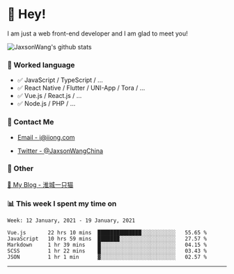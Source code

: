 # 👋 Hey!

I am just a web front-end developer and I am glad to meet you!

![JaxsonWang's github stats](https://github-readme-stats.vercel.app/api?username=JaxsonWang&&show_icons=true&&title_color=1abc9c&&icon_color=1abc9c)


### 📝 Worked language

- ✅ JavaScript / TypeScript / ...
- ✅ React Native / Flutter / UNI-App / Tora / ...
- ✅ Vue.js / React.js / ...
- ✅ Node.js / PHP / ...

### 📮 Contact Me

- [Email - i@iiong.com](mailto:i@iiong.com)

- [Twitter - @JaxsonWangChina](https://twitter.com/JaxsonWangChina)

### 🤪 Other

[📌 My Blog - 淮城一只猫](https://iiong.com)

### 📊 This week I spent my time on

<!--START_SECTION:waka-->
```text
Week: 12 January, 2021 - 19 January, 2021

Vue.js       22 hrs 10 mins  ██████████████░░░░░░░░░░░   55.65 % 
JavaScript   10 hrs 59 mins  ███████░░░░░░░░░░░░░░░░░░   27.57 % 
Markdown     1 hr 39 mins    █░░░░░░░░░░░░░░░░░░░░░░░░   04.15 % 
SCSS         1 hr 22 mins    █░░░░░░░░░░░░░░░░░░░░░░░░   03.43 % 
JSON         1 hr 1 min      ▓░░░░░░░░░░░░░░░░░░░░░░░░   02.57 % 
```
<!--END_SECTION:waka-->

---
